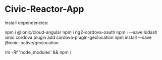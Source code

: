 # Civic-Reactor-App

Install dependencies:

npm i @ionic/cloud-angular
npm i ng2-cordova-oauth
npm i --save lodash
ionic cordova plugin add cordova-plugin-geolocation
npm install --save @ionic-native/geolocation



rm -Rf 'node_modules' && npm i
